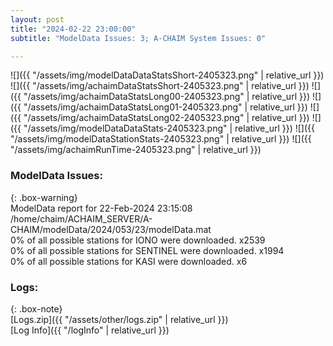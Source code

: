 ```yaml
---
layout: post
title: "2024-02-22 23:00:00"
subtitle: "ModelData Issues: 3; A-CHAIM System Issues: 0"

---
```


![]({{ "/assets/img/modelDataDataStatsShort-2405323.png" | relative_url }})
![]({{ "/assets/img/achaimDataStatsShort-2405323.png" | relative_url }})
![]({{ "/assets/img/achaimDataStatsLong00-2405323.png" | relative_url }})
![]({{ "/assets/img/achaimDataStatsLong01-2405323.png" | relative_url }})
![]({{ "/assets/img/achaimDataStatsLong02-2405323.png" | relative_url }})
![]({{ "/assets/img/modelDataDataStats-2405323.png" | relative_url }})
![]({{ "/assets/img/modelDataStationStats-2405323.png" | relative_url }})
![]({{ "/assets/img/achaimRunTime-2405323.png" | relative_url }})


### ModelData Issues:  
  
{: .box-warning}  
 ModelData report for 22-Feb-2024 23:15:08   
 /home/chaim/ACHAIM_SERVER/A-CHAIM/modelData/2024/053/23/modelData.mat   
 0% of all possible stations for IONO were downloaded. x2539   
 0% of all possible stations for SENTINEL were downloaded. x1994   
 0% of all possible stations for KASI were downloaded. x6   
  


### Logs:  
  
{: .box-note}  
[Logs.zip]({{ "/assets/other/logs.zip" | relative_url }})  
[Log Info]({{ "/logInfo" | relative_url }})  

